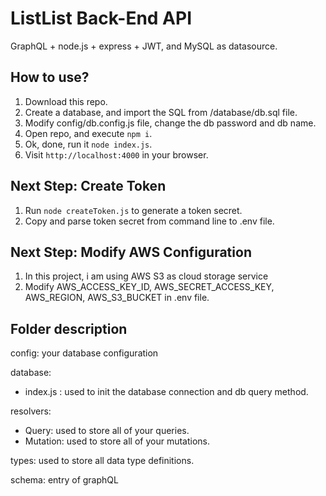 # ListList Back-End API

 GraphQL + node.js + express + JWT, and MySQL as datasource.

## How to use?

1. Download this repo.
2. Create a database, and import the SQL from /database/db.sql file.
3. Modify config/db.config.js file, change the db password and db name.
3. Open repo, and execute `npm i`.
4. Ok, done, run it `node index.js`.
5. Visit `http://localhost:4000` in your browser.

## Next Step: Create Token
1. Run `node createToken.js` to generate a token secret.
2. Copy and parse token secret from command line to .env file.

## Next Step: Modify AWS Configuration
1. In this project, i am using AWS S3 as cloud storage service
2. Modify AWS_ACCESS_KEY_ID, AWS_SECRET_ACCESS_KEY, AWS_REGION, AWS_S3_BUCKET in .env file.

## Folder description

config: your database configuration

database:
  - index.js : used to init the database connection and db query method.

resolvers:
  - Query: used to store all of your queries.
  - Mutation: used to store all of your mutations.

types: used to store all data type definitions.

schema: entry of graphQL 